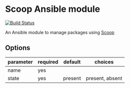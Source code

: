 # Scoop Ansible module

[![Build Status](https://dev.azure.com/jamiemagee/jamiemagee/_apis/build/status/JamieMagee.ansible-win-scoop?branchName=master)](https://dev.azure.com/jamiemagee/jamiemagee/_build/latest?definitionId=4&branchName=master)

An Ansible module to manage packages using [Scoop](https://scoop.sh/)

## Options

| **parameter** | **required** | **default** | **choices**     |
|---------------|--------------|-------------|-----------------|
| name          | yes          |             |                 |
| state         | yes          | present     | present, absent |
